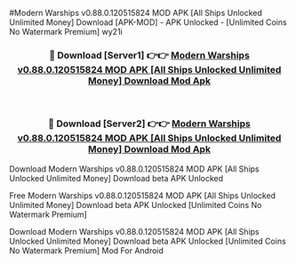 #Modern Warships v0.88.0.120515824 MOD APK [All Ships Unlocked Unlimited Money] Download [APK-MOD] - APK Unlocked - [Unlimited Coins No Watermark Premium] wy21i



<div align="center">

<h3>🔴 Download [Server1] 👉👉 <a href="https://momento.my/?title=Modern_Warships_v0.88.0.120515824_MOD_APK_[All_Ships_Unlocked_Unlimited_Money]_Download">Modern Warships v0.88.0.120515824 MOD APK [All Ships Unlocked Unlimited Money] Download Mod Apk</a></h3><br>

<h3>🔴 Download [Server2] 👉👉 <a href="https://momento.my/?title=Modern_Warships_v0.88.0.120515824_MOD_APK_[All_Ships_Unlocked_Unlimited_Money]_Download">Modern Warships v0.88.0.120515824 MOD APK [All Ships Unlocked Unlimited Money] Download Mod Apk</a></h3>
</div>



Download Modern Warships v0.88.0.120515824 MOD APK [All Ships Unlocked Unlimited Money] Download beta APK Unlocked

Free Modern Warships v0.88.0.120515824 MOD APK [All Ships Unlocked Unlimited Money] Download beta APK Unlocked [Unlimited Coins No Watermark Premium]

Download Modern Warships v0.88.0.120515824 MOD APK [All Ships Unlocked Unlimited Money] Download beta APK Unlocked [Unlimited Coins No Watermark Premium] Mod For Android
